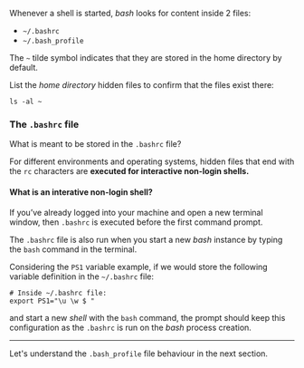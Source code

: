 Whenever a shell is started, _bash_ looks for content inside 2 files: 

- `~/.bashrc`
- `~/.bash_profile`

The `~` tilde symbol indicates that they are stored in the home directory by default.

List the _home directory_ hidden files to confirm that the files exist there: 

```
ls -al ~
```

### The `.bashrc` file
What is meant to be stored in the `.bashrc` file?

For different environments and operating systems, hidden files that end with the `rc` characters are __executed for interactive non-login shells.__

#### What is an interative non-login shell?

If you’ve already logged into your machine and open a new terminal window, then `.bashrc` is executed before the first command prompt.

The `.bashrc` file is also run when you start a new _bash_ instance by typing the `bash` command in the terminal.

Considering the `PS1` variable example, if we would store the following variable definition in the `~/.bashrc` file:

```
# Inside ~/.bashrc file:
export PS1="\u \w $ "
```

and start a new _shell_ with the `bash` command, the prompt should keep this configuration as the `.bashrc` is run on the _bash_ process creation.

---
Let's understand the `.bash_profile` file behaviour in the next section.